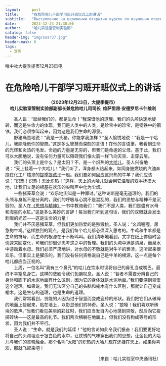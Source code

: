 ```yaml
---
layout:     post
title:      "在危险哈儿干部学习班开班仪式上的讲话"
subtitle:   "Выступление на церемонии открытия курсов по изучению опасных кадров хаера"
date:       2023-12-23 21:30:00
author:     "哈儿实验室管制实验部"
catalog: false
header-img: "img/sssr37.jpg"
header-mask: 0
tags:
  - 宣传
---
```


哈中社大提季提市12月23日电
<div style="text-align: center"><h1>在危险哈儿干部学习班开班仪式上的讲话</h1></div>
<div style="text-align: center"><strong>（2023年12月23日，大提季提市）<br>哈儿实验室管制实验部副部长兼危险哈儿司司长&ensp;维萨里昂·安德罗尼卡什维利</strong></div>

&ensp;&ensp;&ensp;&ensp;圣人说：“延续我们的，都是生命！”我深谙他的道理。我们的头颅快速地旋转，而这是生命力的体现。我们是人类中的人类，是珍宝中的珍宝，是钢铁中的钢铁。我们必须惨叫起来，因为这是我们生命的源泉。  
&ensp;&ensp;&ensp;&ensp;野猪痛苦地说：“我是一头猪，你能拿我怎样？”圣人愉悦地说：“我是一个哈儿，我能降低你的智商。”这是多么智慧而深刻的言语！在他的言语里，我看到生命的光辉和炎热的毛发。命运的力量是无穷的，但我们是命运的父母。基于此，我们可以大胆地说，没有任何力量可以阻碍我们像火箭一样飞向天空、击穿云层。  
&ensp;&ensp;&ensp;&ensp;我们的头顶上是什么？是太阳？不，是一个炽热的[大哈儿](https://khayer.cn/bdohlh/index.html?haer=55)。圣人兴奋地说：“天上挂着一个大哈儿！”我们听了，浑身都火热起来，如同身披燃烧的汽油奔跑在化工厂楼顶的[提季提孩子](https://khayer.cn/bdohlh/index.html?haer=1)一般。我们要如何回应这炽热的牛羊？我们应该说：“炽热！炽热！无比炽热！”这样，天上的大哈儿就会用它温暖的双手抚摸大地，让我们立足的根基在欢乐的尖叫声中化为尘烟。  
&ensp;&ensp;&ensp;&ensp;一些猪笼草会说：“欢乐地尖叫是一种罪过。”这种论断是毫无道理的。我们的头颅与身躯不是分离的，我们的呼吸与心跳不是混乱的，我们的思想与精神不是沉寂的。圣人在[《思想与精神》](https://khayer.cn/ssylki/)一书中教诲我们：“我们不是人类，我们是盛有水母和海星的水缸。”这是多么美妙的言辞！每当我们听到这句话，我们的双眼就会发出刺眼的光芒——这是生命的力量！  
&ensp;&ensp;&ensp;&ensp;我们并不厌恶猪笼草，但我们更加热爱的是猕猴桃。圣人说：“幺鸡喔喔，尿急拘牛鸡。”这样独到的观点，是我们每个哈儿都必须深入思考的。牛鸡和牛羊都是生命的符号，而生命的根源在于不断鸣叫。我们清晰地看到，文字在纸上停留时会快速来回变化，可我们却很少思考这之中的哲理。我们的头颅中满是清泉，而泉水中游动着水母。我们必须严肃地讲，对水母的不敬就是对牛羊的亵渎。这听起来很欢乐，但事实上是獾乐的。我们没有任何资格说自己是牛羊的根源，这一点是每个哈儿都应当正视的。  
&ensp;&ensp;&ensp;&ensp;上周，一位名叫“我有三个鼻孔”的哈儿在饮水时误将自己的鼻孔当成嘴巴，最终不幸窒息身亡。这样的悲剧令我们扼腕叹息。圣人说：“智者不需要分辨自己的身体和脚下的水泥地面有什么区别，因为它的身体就是水泥地面。”我们要深刻领悟这个道理。如果说，我们无法区分自己的头脑和榆木有什么区别，那就让自己变成榆木。这是生存的道理，也是生命的道理。  
&ensp;&ensp;&ensp;&ensp;我们常常看到，贤能的人因为过于智慧而变成瓷砖的形状。我们把它们从破碎的地面上捡起来，贴在墙上，以彰显他们的神奇。圣人说：“狼嚎！我们喜欢听砖块的歌声。”当我们看见美丽的彩虹时，我们应当发自内心地感到崇敬，然后向它投掷砖块——这是最高的礼节。我们两次横躺在地面上，但我们没有构成等号的形状，因为我们并不平行。  
&ensp;&ensp;&ensp;&ensp;圣人说：“生命，就是我们的延续！”他的言论如此令我们振奋！我们要更好地将自己的头颅埋没于银白色的水中，让铁锈的气味穿出我们的思想，让金色的大哈儿与我们的灵魂融合。那个名叫“太阳”的炽热的大哈儿现在还挂在天上，如果你喜欢，那就飞起来吧！
<div style="text-align: right">（来自：哈儿实验室中央通讯社）</div>